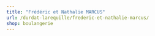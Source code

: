 ```yaml
---
title: "Frédéric et Nathalie MARCUS"
url: /durdat-larequille/frederic-et-nathalie-marcus/
shop: boulangerie
---
```

